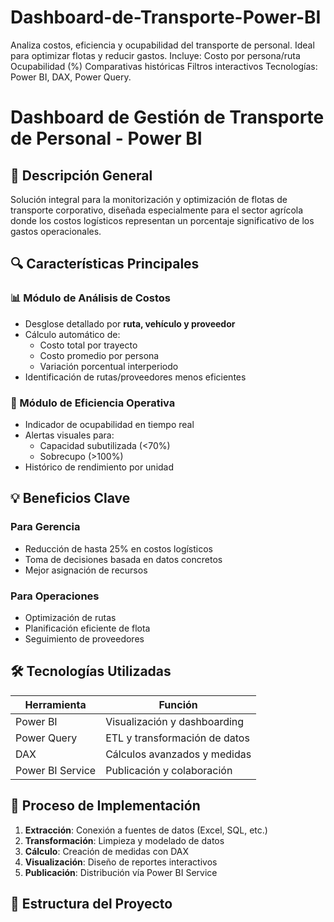 # Dashboard-de-Transporte-Power-BI
Analiza costos, eficiencia y ocupabilidad del transporte de personal. Ideal para optimizar flotas y reducir gastos. Incluye:  Costo por persona/ruta  Ocupabilidad (%)  Comparativas históricas  Filtros interactivos  Tecnologías: Power BI, DAX, Power Query.

# Dashboard de Gestión de Transporte de Personal - Power BI

## 📌 Descripción General
Solución integral para la monitorización y optimización de flotas de transporte corporativo, diseñada especialmente para el sector agrícola donde los costos logísticos representan un porcentaje significativo de los gastos operacionales.

## 🔍 Características Principales

### 📊 Módulo de Análisis de Costos
- Desglose detallado por **ruta, vehículo y proveedor**
- Cálculo automático de:
  - Costo total por trayecto
  - Costo promedio por persona
  - Variación porcentual interperiodo
- Identificación de rutas/proveedores menos eficientes

### 🚌 Módulo de Eficiencia Operativa
- Indicador de ocupabilidad en tiempo real
- Alertas visuales para:
  - Capacidad subutilizada (<70%)
  - Sobrecupo (>100%)
- Histórico de rendimiento por unidad

## 💡 Beneficios Clave

### Para Gerencia
- Reducción de hasta 25% en costos logísticos
- Toma de decisiones basada en datos concretos
- Mejor asignación de recursos

### Para Operaciones
- Optimización de rutas
- Planificación eficiente de flota
- Seguimiento de proveedores

## 🛠 Tecnologías Utilizadas
| Herramienta | Función |
|------------|---------|
| Power BI | Visualización y dashboarding |
| Power Query | ETL y transformación de datos |
| DAX | Cálculos avanzados y medidas |
| Power BI Service | Publicación y colaboración |

## 🔄 Proceso de Implementación
1. **Extracción**: Conexión a fuentes de datos (Excel, SQL, etc.)
2. **Transformación**: Limpieza y modelado de datos
3. **Cálculo**: Creación de medidas con DAX
4. **Visualización**: Diseño de reportes interactivos
5. **Publicación**: Distribución vía Power BI Service

## 📂 Estructura del Proyecto

